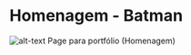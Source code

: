 # Homenagem - Batman

![alt-text](https://media3.giphy.com/media/pfRwI48hdFLPBWO2YR/giphy.gif)
Page para portfólio (Homenagem) 
